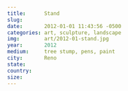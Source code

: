```yaml
---
title:  	Stand
slug:		
date:   	2012-01-01 11:43:56 -0500
categories: art, sculpture, landscape
img:		art/2012-01-stand.jpg
year:		2012
medium:		tree stump, pens, paint
city:		Reno
state:		
country:
size:
---
```

